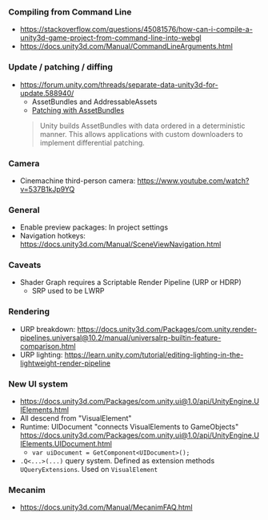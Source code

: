 ### Compiling from Command Line

* https://stackoverflow.com/questions/45081576/how-can-i-compile-a-unity3d-game-project-from-command-line-into-webgl
* https://docs.unity3d.com/Manual/CommandLineArguments.html


### Update / patching / diffing
* https://forum.unity.com/threads/separate-data-unity3d-for-update.588940/
    * AssetBundles and AddressableAssets
    * [Patching with AssetBundles](https://docs.unity3d.com/Manual/AssetBundles-Patching.html)
    > Unity builds AssetBundles with data ordered in a deterministic manner. This allows applications with custom downloaders to implement differential patching.

### Camera
* Cinemachine third-person camera: https://www.youtube.com/watch?v=537B1kJp9YQ

### General

* Enable preview packages: In project settings
* Navigation hotkeys: https://docs.unity3d.com/Manual/SceneViewNavigation.html


### Caveats
 * Shader Graph requires a Scriptable Render Pipeline (URP or HDRP)
     * SRP used to be LWRP

### Rendering
 * URP breakdown: https://docs.unity3d.com/Packages/com.unity.render-pipelines.universal@10.2/manual/universalrp-builtin-feature-comparison.html
 * URP lighting: https://learn.unity.com/tutorial/editing-lighting-in-the-lightweight-render-pipeline

### New UI system
* https://docs.unity3d.com/Packages/com.unity.ui@1.0/api/UnityEngine.UIElements.html
* All descend from "VisualElement"
* Runtime: UIDocument "connects VisualElements to GameObjects" https://docs.unity3d.com/Packages/com.unity.ui@1.0/api/UnityEngine.UIElements.UIDocument.html
    * `var uiDocument = GetComponent<UIDocument>();`
* `.Q<...>(...)` query system. Defined as extension methods `UQueryExtensions`. Used on `VisualElement`

### Mecanim

* https://docs.unity3d.com/Manual/MecanimFAQ.html
